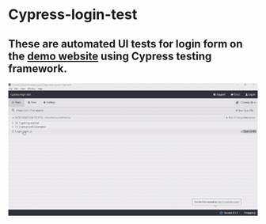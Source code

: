 # Cypress-login-test

## These are automated UI tests for login form on the [demo website](https://www.saucedemo.com/) using Cypress testing framework.


![gif](https://github.com/amelopankovic/cypress-login-test/blob/main/Login.gif)